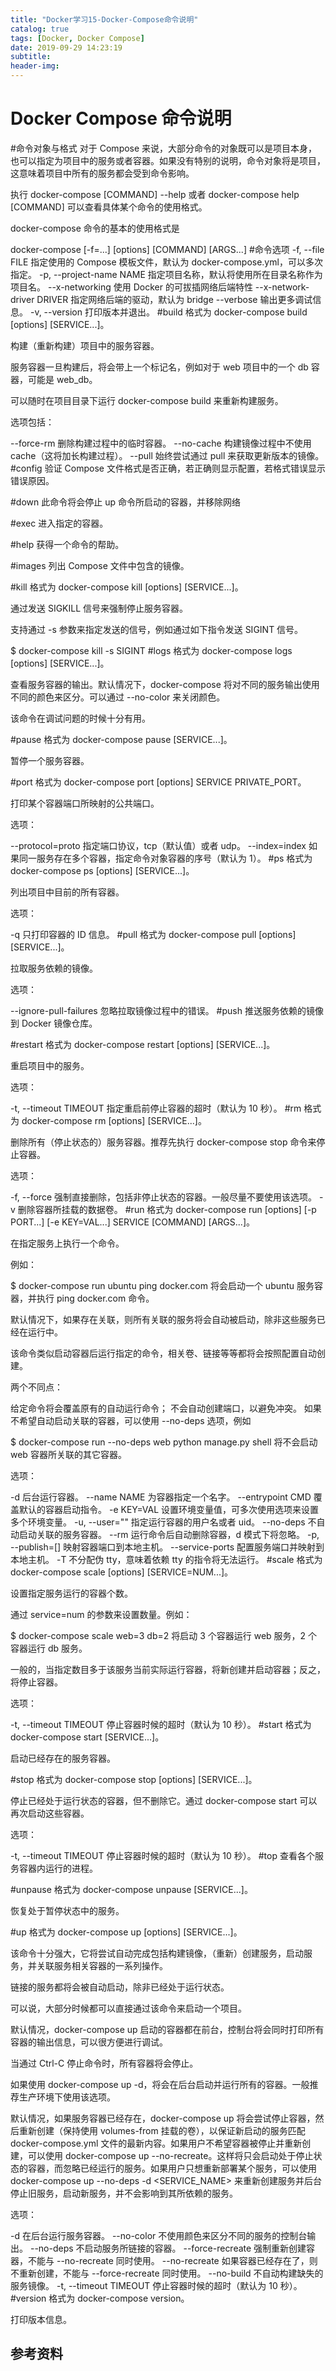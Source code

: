 ```yaml
---
title: "Docker学习15-Docker-Compose命令说明"
catalog: true
tags: [Docker, Docker Compose]
date: 2019-09-29 14:23:19
subtitle:
header-img:
---
```

# Docker Compose 命令说明
#命令对象与格式
对于 Compose 来说，大部分命令的对象既可以是项目本身，也可以指定为项目中的服务或者容器。如果没有特别的说明，命令对象将是项目，这意味着项目中所有的服务都会受到命令影响。

执行 docker-compose [COMMAND] --help 或者 docker-compose help [COMMAND] 可以查看具体某个命令的使用格式。

docker-compose 命令的基本的使用格式是

docker-compose [-f=<arg>...] [options] [COMMAND] [ARGS...]
#命令选项
-f, --file FILE 指定使用的 Compose 模板文件，默认为 docker-compose.yml，可以多次指定。
-p, --project-name NAME 指定项目名称，默认将使用所在目录名称作为项目名。
--x-networking 使用 Docker 的可拔插网络后端特性
--x-network-driver DRIVER 指定网络后端的驱动，默认为 bridge
--verbose 输出更多调试信息。
-v, --version 打印版本并退出。
#build
格式为 docker-compose build [options] [SERVICE...]。

构建（重新构建）项目中的服务容器。

服务容器一旦构建后，将会带上一个标记名，例如对于 web 项目中的一个 db 容器，可能是 web_db。

可以随时在项目目录下运行 docker-compose build 来重新构建服务。

选项包括：

--force-rm 删除构建过程中的临时容器。
--no-cache 构建镜像过程中不使用 cache（这将加长构建过程）。
--pull 始终尝试通过 pull 来获取更新版本的镜像。
#config
验证 Compose 文件格式是否正确，若正确则显示配置，若格式错误显示错误原因。

#down
此命令将会停止 up 命令所启动的容器，并移除网络

#exec
进入指定的容器。

#help
获得一个命令的帮助。

#images
列出 Compose 文件中包含的镜像。

#kill
格式为 docker-compose kill [options] [SERVICE...]。

通过发送 SIGKILL 信号来强制停止服务容器。

支持通过 -s 参数来指定发送的信号，例如通过如下指令发送 SIGINT 信号。

$ docker-compose kill -s SIGINT
#logs
格式为 docker-compose logs [options] [SERVICE...]。

查看服务容器的输出。默认情况下，docker-compose 将对不同的服务输出使用不同的颜色来区分。可以通过 --no-color 来关闭颜色。

该命令在调试问题的时候十分有用。

#pause
格式为 docker-compose pause [SERVICE...]。

暂停一个服务容器。

#port
格式为 docker-compose port [options] SERVICE PRIVATE_PORT。

打印某个容器端口所映射的公共端口。

选项：

--protocol=proto 指定端口协议，tcp（默认值）或者 udp。
--index=index 如果同一服务存在多个容器，指定命令对象容器的序号（默认为 1）。
#ps
格式为 docker-compose ps [options] [SERVICE...]。

列出项目中目前的所有容器。

选项：

-q 只打印容器的 ID 信息。
#pull
格式为 docker-compose pull [options] [SERVICE...]。

拉取服务依赖的镜像。

选项：

--ignore-pull-failures 忽略拉取镜像过程中的错误。
#push
推送服务依赖的镜像到 Docker 镜像仓库。

#restart
格式为 docker-compose restart [options] [SERVICE...]。

重启项目中的服务。

选项：

-t, --timeout TIMEOUT 指定重启前停止容器的超时（默认为 10 秒）。
#rm
格式为 docker-compose rm [options] [SERVICE...]。

删除所有（停止状态的）服务容器。推荐先执行 docker-compose stop 命令来停止容器。

选项：

-f, --force 强制直接删除，包括非停止状态的容器。一般尽量不要使用该选项。
-v 删除容器所挂载的数据卷。
#run
格式为 docker-compose run [options] [-p PORT...] [-e KEY=VAL...] SERVICE [COMMAND] [ARGS...]。

在指定服务上执行一个命令。

例如：

$ docker-compose run ubuntu ping docker.com
将会启动一个 ubuntu 服务容器，并执行 ping docker.com 命令。

默认情况下，如果存在关联，则所有关联的服务将会自动被启动，除非这些服务已经在运行中。

该命令类似启动容器后运行指定的命令，相关卷、链接等等都将会按照配置自动创建。

两个不同点：

给定命令将会覆盖原有的自动运行命令；
不会自动创建端口，以避免冲突。
如果不希望自动启动关联的容器，可以使用 --no-deps 选项，例如

$ docker-compose run --no-deps web python manage.py shell
将不会启动 web 容器所关联的其它容器。

选项：

-d 后台运行容器。
--name NAME 为容器指定一个名字。
--entrypoint CMD 覆盖默认的容器启动指令。
-e KEY=VAL 设置环境变量值，可多次使用选项来设置多个环境变量。
-u, --user="" 指定运行容器的用户名或者 uid。
--no-deps 不自动启动关联的服务容器。
--rm 运行命令后自动删除容器，d 模式下将忽略。
-p, --publish=[] 映射容器端口到本地主机。
--service-ports 配置服务端口并映射到本地主机。
-T 不分配伪 tty，意味着依赖 tty 的指令将无法运行。
#scale
格式为 docker-compose scale [options] [SERVICE=NUM...]。

设置指定服务运行的容器个数。

通过 service=num 的参数来设置数量。例如：

$ docker-compose scale web=3 db=2
将启动 3 个容器运行 web 服务，2 个容器运行 db 服务。

一般的，当指定数目多于该服务当前实际运行容器，将新创建并启动容器；反之，将停止容器。

选项：

-t, --timeout TIMEOUT 停止容器时候的超时（默认为 10 秒）。
#start
格式为 docker-compose start [SERVICE...]。

启动已经存在的服务容器。

#stop
格式为 docker-compose stop [options] [SERVICE...]。

停止已经处于运行状态的容器，但不删除它。通过 docker-compose start 可以再次启动这些容器。

选项：

-t, --timeout TIMEOUT 停止容器时候的超时（默认为 10 秒）。
#top
查看各个服务容器内运行的进程。

#unpause
格式为 docker-compose unpause [SERVICE...]。

恢复处于暂停状态中的服务。

#up
格式为 docker-compose up [options] [SERVICE...]。

该命令十分强大，它将尝试自动完成包括构建镜像，（重新）创建服务，启动服务，并关联服务相关容器的一系列操作。

链接的服务都将会被自动启动，除非已经处于运行状态。

可以说，大部分时候都可以直接通过该命令来启动一个项目。

默认情况，docker-compose up 启动的容器都在前台，控制台将会同时打印所有容器的输出信息，可以很方便进行调试。

当通过 Ctrl-C 停止命令时，所有容器将会停止。

如果使用 docker-compose up -d，将会在后台启动并运行所有的容器。一般推荐生产环境下使用该选项。

默认情况，如果服务容器已经存在，docker-compose up 将会尝试停止容器，然后重新创建（保持使用 volumes-from 挂载的卷），以保证新启动的服务匹配 docker-compose.yml 文件的最新内容。如果用户不希望容器被停止并重新创建，可以使用 docker-compose up --no-recreate。这样将只会启动处于停止状态的容器，而忽略已经运行的服务。如果用户只想重新部署某个服务，可以使用 docker-compose up --no-deps -d <SERVICE_NAME> 来重新创建服务并后台停止旧服务，启动新服务，并不会影响到其所依赖的服务。

选项：

-d 在后台运行服务容器。
--no-color 不使用颜色来区分不同的服务的控制台输出。
--no-deps 不启动服务所链接的容器。
--force-recreate 强制重新创建容器，不能与 --no-recreate 同时使用。
--no-recreate 如果容器已经存在了，则不重新创建，不能与 --force-recreate 同时使用。
--no-build 不自动构建缺失的服务镜像。
-t, --timeout TIMEOUT 停止容器时候的超时（默认为 10 秒）。
#version
格式为 docker-compose version。

打印版本信息。

## 参考资料
> 
